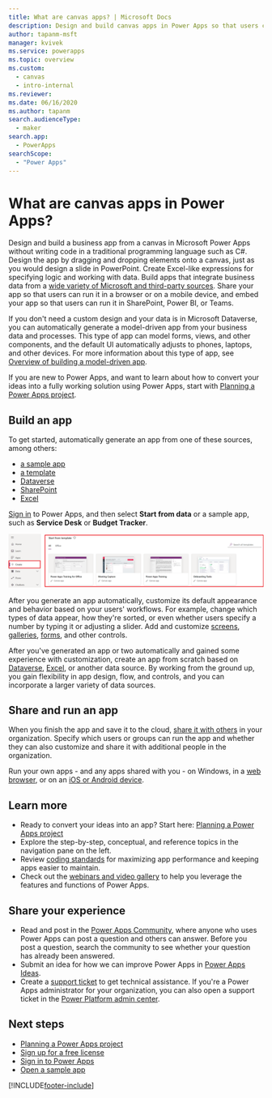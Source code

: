```yaml
---
title: What are canvas apps? | Microsoft Docs
description: Design and build canvas apps in Power Apps so that users can manage line-of-business data in a browser or on their mobile devices
author: tapanm-msft
manager: kvivek
ms.service: powerapps
ms.topic: overview
ms.custom: 
  - canvas
  - intro-internal
ms.reviewer: 
ms.date: 06/16/2020
ms.author: tapanm
search.audienceType: 
  - maker
search.app: 
  - PowerApps
searchScope:
  - "Power Apps"
---
```

# What are canvas apps in Power Apps?

Design and build a business app from a canvas in Microsoft Power Apps without writing code in a traditional programming language such as C#. Design the app by dragging and dropping elements onto a canvas, just as you would design a slide in PowerPoint. Create Excel-like expressions for specifying logic and working with data. Build apps that integrate business data from a [wide variety of Microsoft and third-party sources](connections-list.md). Share your app so that users can run it in a browser or on a mobile device, and embed your app so that users can run it in SharePoint, Power BI, or Teams.

If you don't need a custom design and your data is in Microsoft Dataverse, you can automatically generate a model-driven app from your business data and processes. This type of app can model forms, views, and other components, and the default UI automatically adjusts to phones, laptops, and other devices. For more information about this type of app, see [Overview of building a model-driven app](../model-driven-apps/model-driven-app-overview.md).

If you are new to Power Apps, and want to learn about how to convert your ideas into a fully working solution using Power Apps, start with [Planning a Power Apps project](../../guidance/planning/introduction.md).

## Build an app
To get started, automatically generate an app from one of these sources, among others:
- [a sample app](open-and-run-a-sample-app.md)
- [a template](get-started-test-drive.md)
- [Dataverse](data-platform-create-app.md)
- [SharePoint](app-from-sharepoint.md)
- [Excel](get-started-create-from-data.md)

[Sign in](https://make.powerapps.com?utm_source=padocs&utm_medium=linkinadoc&utm_campaign=referralsfromdoc) to Power Apps, and then select **Start from data** or a sample app, such as **Service Desk** or **Budget Tracker**.

![Power Apps site](./media/getting-started/create-page-samples.png)

After you generate an app automatically, customize its default appearance and behavior based on your users' workflows. For example, change which types of data appear, how they're sorted, or even whether users specify a number by typing it or adjusting a slider. Add and customize [screens](add-screen-context-variables.md), [galleries](customize-layout-sharepoint.md), [forms](customize-forms-sharepoint.md), and other controls.

After you've generated an app or two automatically and gained some experience with customization, create an app from scratch based on [Dataverse](data-platform-create-app-scratch.md), [Excel](get-started-create-from-blank.md), or another data source. By working from the ground up, you gain flexibility in app design, flow, and controls, and you can incorporate a larger variety of data sources.

## Share and run an app
When you finish the app and save it to the cloud, [share it with others](share-app.md) in your organization. Specify which users or groups can run the app and whether they can also customize and share it with additional people in the organization.

Run your own apps - and any apps shared with you - on Windows, in a [web browser](../../user/run-app-browser.md), or on an [iOS or Android device](/powerapps/maker/canvas-apps/run-canvas-and-model-apps-on-mobile).

## Learn more
- Ready to convert your ideas into an app? Start here: [Planning a Power Apps project](../../guidance/planning/introduction.md)
- Explore the step-by-step, conceptual, and reference topics in the navigation pane on the left.
- Review [coding standards](https://aka.ms/powerappscanvasguidelines) for maximizing app performance and keeping apps easier to maintain.
- Check out the [webinars and video gallery](https://powerusers.microsoft.com/t5/Webinars-and-Video-Gallery/bd-p/VideoGallery?featured=yes) to help you leverage the features and functions of Power Apps.

## Share your experience
* Read and post in the [Power Apps Community](https://aka.ms/powerapps-community), where anyone who uses Power Apps can post a question and others can answer. Before you post a question, search the community to see whether your question has already been answered.
* Submit an idea for how we can improve Power Apps in [Power Apps Ideas](https://powerusers.microsoft.com/t5/PowerApps-Ideas/idb-p/PowerAppsIdeas).
* Create a [support ticket](https://powerapps.microsoft.com/support/pro/) to get technical assistance. If you're a Power Apps administrator for your organization, you can also open a support ticket in the [Power Platform admin center](https://admin.powerplatform.microsoft.com/support).

## Next steps
- [Planning a Power Apps project](../../guidance/planning/introduction.md)
- [Sign up for a free license](../signup-for-powerapps.md)
- [Sign in to Power Apps](https://make.powerapps.com?utm_source=padocs&utm_medium=linkinadoc&utm_campaign=referralsfromdoc)
- [Open a sample app](open-and-run-a-sample-app.md)


[!INCLUDE[footer-include](../../includes/footer-banner.md)]